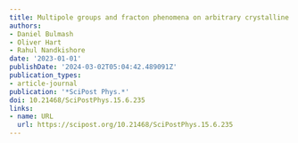 ```yaml
---
title: Multipole groups and fracton phenomena on arbitrary crystalline lattices
authors:
- Daniel Bulmash
- Oliver Hart
- Rahul Nandkishore
date: '2023-01-01'
publishDate: '2024-03-02T05:04:42.489091Z'
publication_types:
- article-journal
publication: '*SciPost Phys.*'
doi: 10.21468/SciPostPhys.15.6.235
links:
- name: URL
  url: https://scipost.org/10.21468/SciPostPhys.15.6.235
---
```

